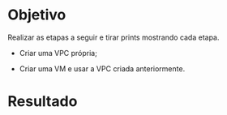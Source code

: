 # Objetivo

Realizar as etapas a seguir e tirar prints mostrando cada etapa.

- Criar uma VPC própria;

- Criar uma VM e usar a VPC criada anteriormente.

# Resultado
